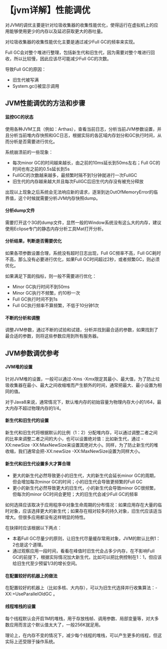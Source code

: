 # 【jvm详解】性能调优
对JVM的调优主要是针对垃圾收集器的收集性能优化，使得运行在虚拟机上的应用能够使用更少的内存以及延迟获取更大的吞吐量。

对垃圾收集器的收集性能优化主要是通过减少Full GC的频率来实现。

Full GC会对整个堆进行整理，包括新生代和旧生代，因为需要对整个堆进行回收，所以比较慢，因此应该尽可能减少Full GC的次数。

导致Full GC的原因：
* 旧生代被写满
* System.gc()被显示调用

## JVM性能调优的方法和步骤

#### 监控GC的状态
使用各种JVM工具（例如：Arthas），查看当前日志，分析当前JVM参数设置，并且分析当前堆内存快照和GC日志，根据实际的各区域内存划分和GC执行时间，从而分析是否需要进行优化。

系统崩溃前的一些现象：
* 每次minor GC的时间越来越长，由之前的10ms延长到50ms左右；Full GC的时间也有之前的0.5s延长到5s
* FullGC的次数越来越多，最频繁时隔不到1分钟就进行一次FullGC
* 旧生代的内存越来越大并且每次FullGC后旧生代内存没有被充分释放

出现以上现象之后系统会无法响应新的请求，逐渐到达OutOfMemoryError的临界值，这个时候就需要分析JVM内存快照dump。

#### 分析dump文件
需要打开这个3G的dump文件，显然一般的Window系统没有这么大的内存，建议使用Eclipse专门的静态内存分析工具Mat打开分析。

#### 分析结果，判断是否需要优化
如果各项参数设置合理，系统没有超时日志出现，Full GC频率不高，Full GC耗时不高，那么没有必要进行优化，如果Full GC时间超过2秒，或者频繁GC，则必须优化。

如果满足下面的指标，则一般不需要进行优化：
* Minor GC执行时间不到50ms
* Minor GC执行不频繁，约10秒一次
* Full GC执行时间不到1s
* Full GC执行频率不算频繁，不低于10分钟1次

#### 不断的分析和调整
调整JVM参数，通过不断的试验和试错，分析并找到最合适的参数，如果找到了最合适的参数，则将这些参数应用到所有服务器。

## JVM参数调优参考

#### JVM堆的设置
针对JVM堆的设置，一般可以通过-Xms -Xmx限定其最小、最大值，为了防止垃圾收集器在最小、最大之间收缩堆而产生额外的时间，通常把最大、最小设置为相同的值。

对于Java8来说，通常情况下，默认堆内存的初始容量为物理内存大小的1/64，最大内存不超过物理内存的1/4。

####  新生代和旧生代的设置
新生代和旧生代将根据默认的比例（1：2）分配堆内存，可以通过调整二者之间的比率来调整二者之间的大小，也可以设置绝对值：比如新生代，通过 -XX:newSize -XX:MaxNewSize来设置其绝对大小。同样，为了防止新生代的堆收缩，我们通常会把-XX:newSize -XX:MaxNewSize设置为同样大小。

#### 新生代和旧生代设置多大才算合理
* 更大的新生代必然导致更小的旧生代，大的新生代会延长minor GC的周期，但会增加每次minor GC的时间；小的旧生代会导致更频繁的Full GC
* 更小的新生代必然导致更大的旧生代，小的新生代会导致minor GC很频繁，但每次的minor GC时间会更短；大的旧生代会减少Full GC的频率

如何选择应该取决于应用程序中对象生命周期的分布情况：如果应用存在大量的临时对象，应该选择更大的新生代；如果存在相对较多的持久对象，旧生代应该适当增大。但很多应用都没有这样明显的特性。

在抉择时应该根据以下两点：
* 本着Full GC尽量少的原则，让旧生代尽量缓存常用对象，JVM的默认比例1：2也是这个道理。
* 通过观察应用一段时间，看看在峰值时旧生代会占多少内存，在不影响Full GC的前提下，根据实际情况加大新生代，比如可以把比例控制在1：1，但应该给旧生代至少预留1/3的增长空间。

#### 在配置较好的机器上的做法
在配置较好的机器上（比如多核、大内存），可以为旧生代选择并行收集算法：-XX:+UseParallelOldGC 。

#### 线程堆栈的设置
每个线程默认会开启1M的堆栈，用于存放栈帧、调用参数、局部变量等，对大多数应用而言这个默认值太大了，一般256K就足用。

理论上，在内存不变的情况下，减少每个线程的堆栈，可以产生更多的线程，但这实际上还受限于操作系统。